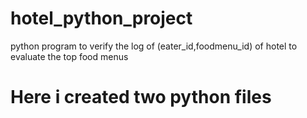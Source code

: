 # hotel_python_project
python program to verify the log of (eater_id,foodmenu_id) of hotel to evaluate the top food menus

# Here i created two python files 
